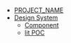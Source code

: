 - [PROJECT_NAME](/)
- [Design System](design-system/about)
  - [Component](design-system/components/component)
  - [lit POC](design-system/components/poc)
